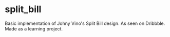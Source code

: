 # split_bill
Basic implementation of Johny Vino's Split Bill design. As seen on Dribbble. Made as a learning project.
